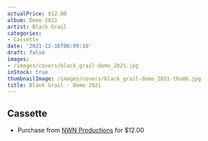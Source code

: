 ```yaml
---
actualPrice: $12.00
album: Demo 2021
artist: Black Grail
categories:
- Cassette
date: '2021-12-16T06:09:16'
draft: false
images:
- /images/covers/black_grail-demo_2021.jpg
inStock: true
thumbnailImage: /images/covers/black_grail-demo_2021-thumb.jpg
title: Black Grail - Demo 2021
---
```


## Cassette
* Purchase from [NWN Productions](http://shop.nwnprod.com/index.php?route=product/product&path=73&product_id=19696&sort=pd.name&order=ASC) for $12.00
